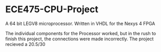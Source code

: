 # ECE475-CPU-Project
A 64 bit LEGV8 microprocessor. Written in VHDL for the Nexys 4 FPGA

The individual components for the Processor worked, but in the rush to finish this project, the connections were made incorrectly. The project recieved a 20.5/30
